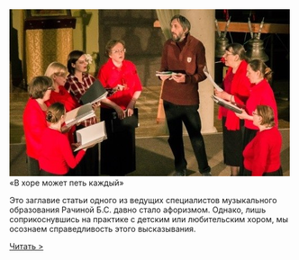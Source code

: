 <div class="article-preview">
<img class="preview-img" src="https://raw.githubusercontent.com/Max1992/fde-storage/master/pictures/facts/article-1.jpg" />
<div>
<div class="preview-title">«В хоре может петь каждый»</div>
<p>Это заглавие  статьи одного из ведущих специалистов музыкального образования Рачиной Б.С. давно стало афоризмом. Однако, лишь соприкоснувшись на практике с детским или любительским хором, мы осознаем справедливость этого высказывания.</p>
<a href="{{article-1}}" class="preview-link">Читать ></a>
</div>
</div>

